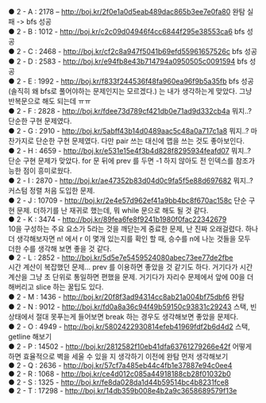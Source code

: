 ● 2 - A : 2178 – http://boj.kr/2f0e1a0d5eab489dac865b3ee7e0fa80 완탐 실패 -> bfs 성공 </br> 
● 2 - B : 1012 - http://boj.kr/c2c09d04946f4cc6844f295e38553ca6 bfs 성공 </br>
● 2 - C : 2468 - http://boj.kr/cf2c8a947f5041b69efd55961657526c bfs 성공 </br>
● 2 - D : 2583 - http://boj.kr/e94fb8e43b714794a0950505c0091594 bfs 성공 </br>
● 2 - E : 1992 - http://boj.kr/f833f244536f48fa960ea96f9b5a35fb bfs 성공 (솔직히 왜 bfs로 풀어야하는 문제인지는 모르겠다.) 는 내가 생각하는게 맞았다. 그냥 반복문으로 해도 되는데 ㅠㅠ</br>
● 2 - F : 2828 - http://boj.kr/fdee73d789cf421db0e71ad9d332cb4a 뭐지..? 단순한 구현 문제였다.</br>
● 2 - G : 2910 - http://boj.kr/5abff43b14d0489aac5c48a0a717c1a8 뭐지..? 마찬가지로 단순한 구현 문제였다. 다만 pair 쓰는 대신에 맵을 쓰는 것도 좋아보인다.</br>
● 2 - H : 4659 - http://boj.kr/e531e15e4f3b4d828f8295934feafd07 뭐지..? 단순 구현 문제가 맞았다. for 문 뒤에 prev 를 두면 -1 하지 않아도 전 인덱스를 참조가능한 점이 흥미로웠다.</br>
● 2 - I : 2870 - http://boj.kr/ae47352b83d04d0c9fa5f5e88d697682 뭐지..? 커스텀 정렬 처음 도입한 문제.</br>
● 2 - J : 10709 - http://boj.kr/2e4e57d962ef41a9bb4bc8f670ac158c 단순 구현 문제. 더하기를 난 재귀로 했는데, 뭐 while 문으로 해도 될 것 같다.</br>
● 2 - K : 3474 - http://boj.kr/89fea6fe8f9241b1980f0fac22342679 </br> 10을 구성하는 주요 요소가 5라는 것을 깨닫는게 중료한 문제, 난 진짜 오래걸렸다. 하나더 생각해보자면 n! 에서 r 이 몇개 있는지를 확인 할 때, 승수를 n에 나눈 것들을 모두 더한 수를 생각해 보면 좋을 것 같다.</br>
● 2 - L : 2852 - http://boj.kr/5d5e7e5459524080abec73ee77de2fbe </br> 시간 계산이 복잡했던 문제... prev 를 이용하면 좋았을 것 같기도 하다. 거기다가 시간 계산을 그냥 초 단위로 통일하면 편했을 문제. 거기다가 자리수 문제에서 앞에 00을 더해버리고 slice 하는 꿀팁도 있다. </br>
● 2 - M : 1436 - http://boj.kr/20f8f3ad94314cc8ab21a004bf75dbf6 완탐 </br>
● 2 - N : 9012 - http://boj.kr/fd0a8a36c94f49b59150c93831c29243 스택, 빈 상태에서 절대 못푸는게 들어보면 break 하는 경우도 생각해보면 좋았을 문제다.</br>
● 2 - O : 4949 - http://boj.kr/5802422930814efeb41969fdf2b6d4d2 스택, getline 해보기 </br>
● 2 - P : 14502 - http://boj.kr/2812582f10eb41dfa63761279266e42f 어떻게 하면 효율적으로 벽을 세울 수 있을 지 생각하기 이전에 완탐 먼저 생각해보기</br>
● 2 - Q : 2636 - http://boj.kr/57cf7a485eb44c4fb1e37887e94c0ee4 </br>
● 2 - R : 1068 - http://boj.kr/ce4d012c085a44918188cb28f01032b0 </br>
● 2 - S : 1325 - http://boj.kr/fe8da028da1d44b59514bc4b8231fce8 </br>
● 2 - T : 17298 - http://boj.kr/14db359b008e4b2a9c3658689579f13e </br>
